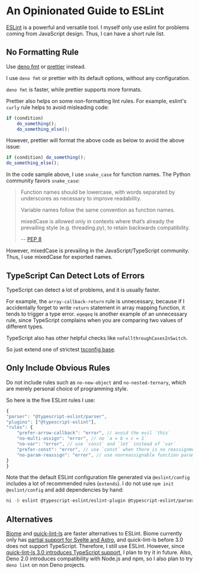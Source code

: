 # An Opinionated Guide to ESLint

[ESLint] is a powerful and versatile tool.
I myself only use eslint for problems coming from JavaScript design.
Thus, I can have a short rule list.

[eslint]: https://eslint.org/

## No Formatting Rule

Use [deno fmt] or [prettier] instead.

I use `deno fmt` or prettier with its default options,
without any configuration.

[deno fmt]: https://deno.land/manual/tools/formatter
[prettier]: https://prettier.io/

`deno fmt` is faster, while prettier supports more formats.

Prettier also helps on some non-formatting lint rules.
For example, eslint's `curly` rule helps to avoid misleading code:

```js
if (condition)
    do_something();
    do_something_else();
```

However, prettier will format the above code as below to avoid the above issue:

```js
if (condition) do_something();
do_something_else();
```

In the code sample above, I use `snake_case` for function names.
The Python community favors `snake_case`:

> Function names should be lowercase,
> with words separated by underscores as necessary to improve readability.
>
> Variable names follow the same convention as function names.
>
> mixedCase is allowed only in contexts where that’s already the prevailing style
> (e.g. threading.py), to retain backwards compatibility.
>
> -- [PEP 8](https://peps.python.org/pep-0008/#function-and-variable-names)

However, mixedCase is prevailing in the JavaScript/TypeScript community.
Thus, I use mixedCase for exported names.

## TypeScript Can Detect Lots of Errors

TypeScript can detect a lot of problems, and it is usually faster.

For example, the `array-callback-return` rule is unnecessary,
because if I accidentally forget to write `return` statement in array mapping function,
it tends to trigger a type error.
`eqeqeq` is another example of an unnecessary rule,
since TypeScript complains when you are comparing two values of different types.

TypeScript also has other helpful checks like `noFallthroughCasesInSwitch`.

So just extend one of strictest [tsconfig base].

[tsconfig base]: https://github.com/tsconfig/bases

## Only Include Obvious Rules

Do not include rules such as `no-new-object` and `no-nested-ternary`,
which are merely personal choice of programming style.

So here is the five ESLint rules I use:

```js
{
"parser": "@typescript-eslint/parser",
"plugins": ["@typescript-eslint"],
"rules": {
    "prefer-arrow-callback": "error", // avoid the evil `this`
    "no-multi-assign": "error", // no `a = b = c = 1`
    "no-var": "error", // use `const` and `let` instead of `var`
    "prefer-const": "error", // use `const` when there is no reassignment
    "no-param-reassign": "error", // use nonreassignable function parameters
}
}
```

Note that the default ESLint configuration file generated via `@eslint/config`
includes a lot of recommended rules (`extends`).
I do not use `npm init @eslint/config` and add dependencies by hand:

```sh
ni -D eslint @typescript-eslint/eslint-plugin @typescript-eslint/parser
```

## Alternatives

[Biome] and [quick-lint-ls] are faster alternatives to ESLint.
Biome currently only has [partial support for Svelte and Astro][biome-docs],
and quick-lint-ls before 3.0 does not support TypeScript.
Therefore, I still use ESLint.
However, since [quick-lint-ls 3.0 introduces TypeScript support][quick-lint-ts],
I plan to try it in future.
Also, Deno 2.0 introduces compatibility with Node.js and npm, so I also plan to try `deno lint` on non Deno projects.

[Biome]: https://biomejs.dev/
[biome-docs]: https://biomejs.dev/internals/language-support/
[quick-lint-ls]: https://quick-lint-js.com/
[quick-lint-ts]: https://quick-lint-js.com/blog/version-3.0/

